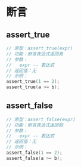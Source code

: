 # 断言
## assert_true
```C
// 原型：assert_true(expr)
// 功能：断言表达式返回真
// 参数：
//   expr -- 表达式
// 返回值：无
// 示例：
assert_true(1 == 2);
assert_true(a >= b);
```

## assert_false
```C
// 原型：assert_false(expr)
// 功能：断言表达式返回假
// 参数：
//   expr -- 表达式
// 返回值：无
// 示例：
assert_false(1 == 2);
assert_false(a >= b);
```
